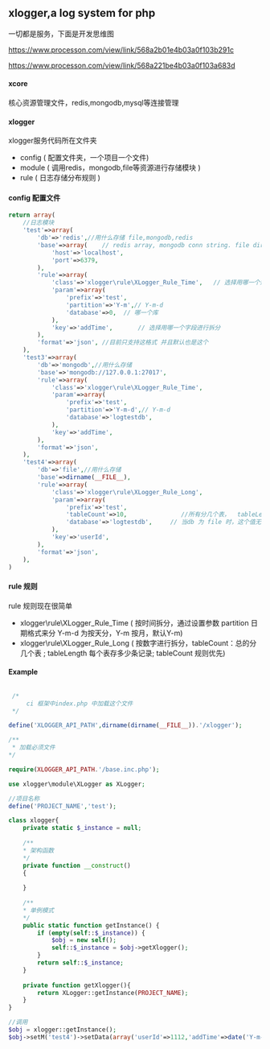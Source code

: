 ## xlogger,a log system for php

一切都是服务，下面是开发思维图

https://www.processon.com/view/link/568a2b01e4b03a0f103b291c

https://www.processon.com/view/link/568a221be4b03a0f103a683d

#### xcore

核心资源管理文件，redis,mongodb,mysql等连接管理

#### xlogger

xlogger服务代码所在文件夹

- config ( 配置文件夹，一个项目一个文件)
- module ( 调用redis，mongodb,file等资源进行存储模块 )
- rule   ( 日志存储分布规则 )

#### config 配置文件
`````php
return array(
	//日志模块
	'test'=>array(
		'db'=>'redis',//用什么存储 file,mongodb,redis
		'base'=>array(    // redis array, mongodb conn string. file dir string
			'host'=>'localhost',
			'port'=>6379,
		),
		'rule'=>array(
			'class'=>'xlogger\rule\XLogger_Rule_Time',   // 选择用哪一个规则分布
			'param'=>array(
				'prefix'=>'test',
				'partition'=>'Y-m',// Y-m-d
				'database'=>0,  // 哪一个库
			),
			'key'=>'addTime',		// 选择用哪一个字段进行拆分
		),
		'format'=>'json', //目前只支持这格式 并且默认也是这个
	),
	'test3'=>array(
		'db'=>'mongodb',//用什么存储
		'base'=>'mongodb://127.0.0.1:27017',
		'rule'=>array(
			'class'=>'xlogger\rule\XLogger_Rule_Time',
			'param'=>array(
				'prefix'=>'test',
				'partition'=>'Y-m-d',// Y-m-d
				'database'=>'logtestdb',
			),
			'key'=>'addTime',
		),
		'format'=>'json',
	),
	'test4'=>array(
		'db'=>'file',//用什么存储
		'base'=>dirname(__FILE__),
		'rule'=>array(
			'class'=>'xlogger\rule\XLogger_Rule_Long',
			'param'=>array(
				'prefix'=>'test',
				'tableCount'=>10,				//所有分几个表，  tableLength 为总的每个表多少条记录 ，如果都设置有  按 tableCount 优先
				'database'=>'logtestdb',     // 当db 为 file 时，这个值无效，redis为必须为数字，因为redis库是0-7 这样的数字划分的
			),
			'key'=>'userId',
		),
		'format'=>'json',
	),
)
`````

#### rule 规则
rule 规则现在很简单
- xlogger\rule\XLogger_Rule_Time ( 按时间拆分，通过设置参数 partition 日期格式来分 Y-m-d 为按天分，Y-m 按月，默认Y-m)
- xlogger\rule\XLogger_Rule_Long ( 按数字进行拆分，tableCount：总的分几个表 ; tableLength 每个表存多少条记录; tableCount 规则优先)


#### Example
`````php

 /*
	 ci 框架中index.php 中加载这个文件
 */

define('XLOGGER_API_PATH',dirname(dirname(__FILE__)).'/xlogger');

/**
 * 加载必须文件
*/

require(XLOGGER_API_PATH.'/base.inc.php');

use xlogger\module\XLogger as XLogger;

//项目名称 
define('PROJECT_NAME','test');

class xlogger{
	private static $_instance = null;
	
	/**
	* 架构函数
	*/
	private function __construct() 
	{
		
    }
	
	/**
	* 单例模式
	*/
	public static function getInstance() {
		if (empty(self::$_instance)) {
			$obj = new self();
			self::$_instance = $obj->getXlogger();
		}
		return self::$_instance;
    }
    
    private function getXlogger(){
    	return XLogger::getInstance(PROJECT_NAME);
    }
}

//调用
$obj = xlogger::getInstance();
$obj->setM('test4')->setData(array('userId'=>1112,'addTime'=>date('Y-m-d H:i:s'),'content'=>'nothing'));

`````
